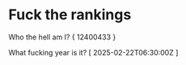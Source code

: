 # Fuck the rankings

Who the hell am I?
{ 12400433 }

What fucking year is it?
[ 2025-02-22T06:30:00Z ]
